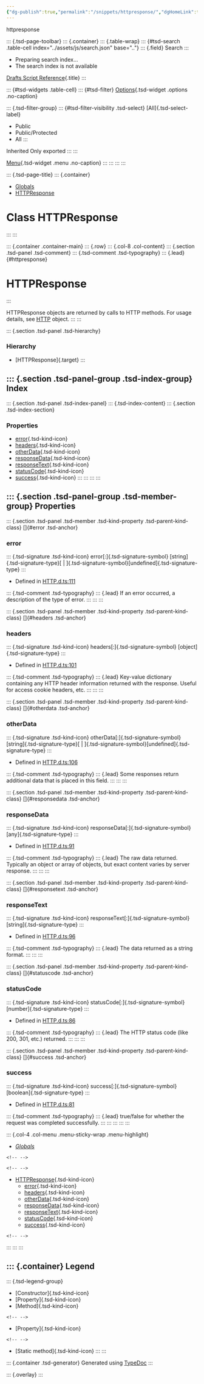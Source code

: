 ```yaml
---
{"dg-publish":true,"permalink":"/snippets/httpresponse/","dgHomeLink":true,"dgPassFrontmatter":false}
---
```


httpresponse

::: {.tsd-page-toolbar}
::: {.container}
::: {.table-wrap}
::: {#tsd-search .table-cell index="../assets/js/search.json" base=".."}
::: {.field}
Search
:::

-   Preparing search index\...
-   The search index is not available

[Drafts Script Reference](../index.html){.title}
:::

::: {#tsd-widgets .table-cell}
::: {#tsd-filter}
[Options](#){.tsd-widget .options .no-caption}

::: {.tsd-filter-group}
::: {#tsd-filter-visibility .tsd-select}
[All]{.tsd-select-label}

-   Public
-   Public/Protected
-   All
:::

Inherited Only exported
:::
:::

[Menu](#){.tsd-widget .menu .no-caption}
:::
:::
:::
:::

::: {.tsd-page-title}
::: {.container}
-   [Globals](../globals.html)
-   [HTTPResponse](httpresponse.html)

Class HTTPResponse
==================
:::
:::

::: {.container .container-main}
::: {.row}
::: {.col-8 .col-content}
::: {.section .tsd-panel .tsd-comment}
::: {.tsd-comment .tsd-typography}
::: {.lead}
[](#httpresponse){#httpresponse}

HTTPResponse
============
:::

HTTPResponse objects are returned by calls to HTTP methods. For usage
details, see [HTTP](http.html) object.
:::
:::

::: {.section .tsd-panel .tsd-hierarchy}
### Hierarchy

-   [HTTPResponse]{.target}
:::

::: {.section .tsd-panel-group .tsd-index-group}
Index
-----

::: {.section .tsd-panel .tsd-index-panel}
::: {.tsd-index-content}
::: {.section .tsd-index-section}
### Properties

-   [error](httpresponse.html#error){.tsd-kind-icon}
-   [headers](httpresponse.html#headers){.tsd-kind-icon}
-   [otherData](httpresponse.html#otherdata){.tsd-kind-icon}
-   [responseData](httpresponse.html#responsedata){.tsd-kind-icon}
-   [responseText](httpresponse.html#responsetext){.tsd-kind-icon}
-   [statusCode](httpresponse.html#statuscode){.tsd-kind-icon}
-   [success](httpresponse.html#success){.tsd-kind-icon}
:::
:::
:::
:::

::: {.section .tsd-panel-group .tsd-member-group}
Properties
----------

::: {.section .tsd-panel .tsd-member .tsd-kind-property .tsd-parent-kind-class}
[]{#error .tsd-anchor}

### error

::: {.tsd-signature .tsd-kind-icon}
error[:]{.tsd-signature-symbol} [string]{.tsd-signature-type}[ \|
]{.tsd-signature-symbol}[undefined]{.tsd-signature-type}
:::

-   Defined in
    [HTTP.d.ts:111](https://github.com/agiletortoise/drafts-script-reference/blob/bb281e8/src/HTTP.d.ts#L111)

::: {.tsd-comment .tsd-typography}
::: {.lead}
If an error occurred, a description of the type of error.
:::
:::
:::

::: {.section .tsd-panel .tsd-member .tsd-kind-property .tsd-parent-kind-class}
[]{#headers .tsd-anchor}

### headers

::: {.tsd-signature .tsd-kind-icon}
headers[:]{.tsd-signature-symbol} [object]{.tsd-signature-type}
:::

-   Defined in
    [HTTP.d.ts:101](https://github.com/agiletortoise/drafts-script-reference/blob/bb281e8/src/HTTP.d.ts#L101)

::: {.tsd-comment .tsd-typography}
::: {.lead}
Key-value dictionary containing any HTTP header information returned
with the response. Useful for access cookie headers, etc.
:::
:::
:::

::: {.section .tsd-panel .tsd-member .tsd-kind-property .tsd-parent-kind-class}
[]{#otherdata .tsd-anchor}

### otherData

::: {.tsd-signature .tsd-kind-icon}
otherData[:]{.tsd-signature-symbol} [string]{.tsd-signature-type}[ \|
]{.tsd-signature-symbol}[undefined]{.tsd-signature-type}
:::

-   Defined in
    [HTTP.d.ts:106](https://github.com/agiletortoise/drafts-script-reference/blob/bb281e8/src/HTTP.d.ts#L106)

::: {.tsd-comment .tsd-typography}
::: {.lead}
Some responses return additional data that is placed in this field.
:::
:::
:::

::: {.section .tsd-panel .tsd-member .tsd-kind-property .tsd-parent-kind-class}
[]{#responsedata .tsd-anchor}

### responseData

::: {.tsd-signature .tsd-kind-icon}
responseData[:]{.tsd-signature-symbol} [any]{.tsd-signature-type}
:::

-   Defined in
    [HTTP.d.ts:91](https://github.com/agiletortoise/drafts-script-reference/blob/bb281e8/src/HTTP.d.ts#L91)

::: {.tsd-comment .tsd-typography}
::: {.lead}
The raw data returned. Typically an object or array of objects, but
exact content varies by server response.
:::
:::
:::

::: {.section .tsd-panel .tsd-member .tsd-kind-property .tsd-parent-kind-class}
[]{#responsetext .tsd-anchor}

### responseText

::: {.tsd-signature .tsd-kind-icon}
responseText[:]{.tsd-signature-symbol} [string]{.tsd-signature-type}
:::

-   Defined in
    [HTTP.d.ts:96](https://github.com/agiletortoise/drafts-script-reference/blob/bb281e8/src/HTTP.d.ts#L96)

::: {.tsd-comment .tsd-typography}
::: {.lead}
The data returned as a string format.
:::
:::
:::

::: {.section .tsd-panel .tsd-member .tsd-kind-property .tsd-parent-kind-class}
[]{#statuscode .tsd-anchor}

### statusCode

::: {.tsd-signature .tsd-kind-icon}
statusCode[:]{.tsd-signature-symbol} [number]{.tsd-signature-type}
:::

-   Defined in
    [HTTP.d.ts:86](https://github.com/agiletortoise/drafts-script-reference/blob/bb281e8/src/HTTP.d.ts#L86)

::: {.tsd-comment .tsd-typography}
::: {.lead}
The HTTP status code (like 200, 301, etc.) returned.
:::
:::
:::

::: {.section .tsd-panel .tsd-member .tsd-kind-property .tsd-parent-kind-class}
[]{#success .tsd-anchor}

### success

::: {.tsd-signature .tsd-kind-icon}
success[:]{.tsd-signature-symbol} [boolean]{.tsd-signature-type}
:::

-   Defined in
    [HTTP.d.ts:81](https://github.com/agiletortoise/drafts-script-reference/blob/bb281e8/src/HTTP.d.ts#L81)

::: {.tsd-comment .tsd-typography}
::: {.lead}
true/false for whether the request was completed successfully.
:::
:::
:::
:::
:::

::: {.col-4 .col-menu .menu-sticky-wrap .menu-highlight}
-   [*Globals*](../globals.html)

```{=html}
<!-- -->
```

```{=html}
<!-- -->
```
-   [HTTPResponse](httpresponse.html){.tsd-kind-icon}
    -   [error](httpresponse.html#error){.tsd-kind-icon}
    -   [headers](httpresponse.html#headers){.tsd-kind-icon}
    -   [otherData](httpresponse.html#otherdata){.tsd-kind-icon}
    -   [responseData](httpresponse.html#responsedata){.tsd-kind-icon}
    -   [responseText](httpresponse.html#responsetext){.tsd-kind-icon}
    -   [statusCode](httpresponse.html#statuscode){.tsd-kind-icon}
    -   [success](httpresponse.html#success){.tsd-kind-icon}

```{=html}
<!-- -->
```
:::
:::
:::

::: {.container}
Legend
------

::: {.tsd-legend-group}
-   [Constructor]{.tsd-kind-icon}
-   [Property]{.tsd-kind-icon}
-   [Method]{.tsd-kind-icon}

```{=html}
<!-- -->
```
-   [Property]{.tsd-kind-icon}

```{=html}
<!-- -->
```
-   [Static method]{.tsd-kind-icon}
:::
:::

::: {.container .tsd-generator}
Generated using [TypeDoc](https://typedoc.org/)
:::

::: {.overlay}
:::
